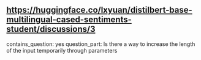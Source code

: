 ## https://huggingface.co/lxyuan/distilbert-base-multilingual-cased-sentiments-student/discussions/3

contains_question: yes
question_part: Is there a way to increase the length of the input temporarily through parameters